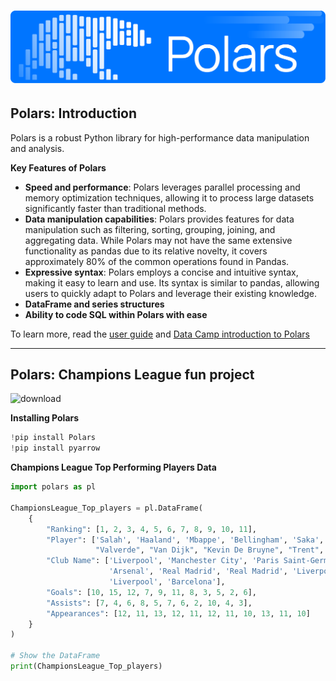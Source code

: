 <h1 align="center">
  <img src="https://raw.githubusercontent.com/pola-rs/polars-static/master/banner/polars_github_banner.svg" alt="Polars logo">
  <br>
</h1>


## Polars: Introduction 

Polars is a robust Python library for high-performance data manipulation and analysis.

**Key Features of Polars**
- **Speed and performance**: Polars leverages parallel processing and memory optimization techniques, allowing it to process large datasets significantly faster than traditional methods.
- **Data manipulation capabilities**: Polars provides features for data manipulation such as filtering, sorting, grouping, joining, and aggregating data. While Polars may not have the same extensive functionality as pandas due to its relative novelty, it covers approximately 80% of the common operations found in Pandas.
- **Expressive syntax**: Polars employs a concise and intuitive syntax, making it easy to learn and use. Its syntax is similar to pandas, allowing users to quickly adapt to Polars and leverage their existing knowledge.
- **DataFrame and series structures**
- **Ability to code SQL within Polars with ease**

To learn more, read the [user guide](https://docs.pola.rs/) and [Data Camp introduction to Polars](https://www.datacamp.com/blog/an-introduction-to-polars-python-s-tool-for-large-scale-data-analysis)

***

## Polars: Champions League fun project 
![download](https://github.com/user-attachments/assets/bef70db7-d093-4580-8a13-d6c3ac48f444)

**Installing Polars**
```Python
!pip install Polars
!pip install pyarrow
```


**Champions League Top Performing Players Data**
```Python
import polars as pl

ChampionsLeague_Top_players = pl.DataFrame(
    {
        "Ranking": [1, 2, 3, 4, 5, 6, 7, 8, 9, 10, 11],
        "Player": ['Salah', 'Haaland', 'Mbappe', 'Bellingham', 'Saka', 'Vinicius JR', 
                   "Valverde", "Van Dijk", "Kevin De Bruyne", "Trent", "Yamal"],
        "Club Name": ['Liverpool', 'Manchester City', 'Paris Saint-Germain', 'Real Madrid', 
                      'Arsenal', 'Real Madrid', 'Real Madrid', 'Liverpool', 'Manchester City', 
                      'Liverpool', 'Barcelona'],
        "Goals": [10, 15, 12, 7, 9, 11, 8, 3, 5, 2, 6],
        "Assists": [7, 4, 6, 8, 5, 7, 6, 2, 10, 4, 3],
        "Appearances": [12, 11, 13, 12, 11, 12, 11, 10, 13, 11, 10]
    }
)

# Show the DataFrame
print(ChampionsLeague_Top_players)
```







